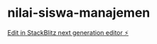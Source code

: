 # nilai-siswa-manajemen

[Edit in StackBlitz next generation editor ⚡️](https://stackblitz.com/~/github.com/ucengpoi3/nilai-siswa-manajemen)